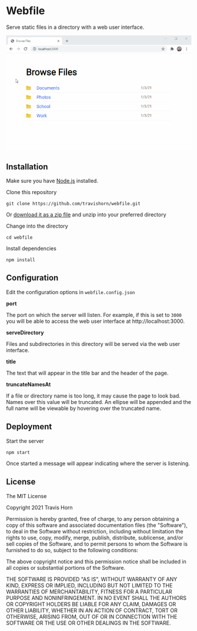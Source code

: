 # Webfile

Serve static files in a directory with a web user interface.

![Demo](webfile-demo.gif)

## Installation

Make sure you have [Node.js](https://nodejs.org) installed.

Clone this repository

```
git clone https://github.com/travishorn/webfile.git
```

Or [download it as a zip file](https://github.com/travishorn/session-timeout/archive/master.zip) and unzip into your preferred directory

Change into the directory

```
cd webfile
```

Install dependencies

```
npm install
```

## Configuration

Edit the configuration options in `webfile.config.json`

**port**

The port on which the server will listen. For example, if this is set to `3000` you will be able to access the web user interface at http://localhost:3000.

**serveDirectory**

Files and subdirectories in this directory will be served via the web user interface.

**title**

The text that will appear in the title bar and the header of the page.

**truncateNamesAt**

If a file or directory name is too long, it may cause the page to look bad. Names over this value will be truncated. An ellipse will be appended and the full name will be viewable by hovering over the truncated name.

## Deployment

Start the server

```
npm start
```

Once started a message will appear indicating where the server is listening.

## License

The MIT License

Copyright 2021 Travis Horn

Permission is hereby granted, free of charge, to any person obtaining a copy of this software and associated documentation files (the "Software"), to deal in the Software without restriction, including without limitation the rights to use, copy, modify, merge, publish, distribute, sublicense, and/or sell copies of the Software, and to permit persons to whom the Software is furnished to do so, subject to the following conditions:

The above copyright notice and this permission notice shall be included in all copies or substantial portions of the Software.

THE SOFTWARE IS PROVIDED "AS IS", WITHOUT WARRANTY OF ANY KIND, EXPRESS OR IMPLIED, INCLUDING BUT NOT LIMITED TO THE WARRANTIES OF MERCHANTABILITY, FITNESS FOR A PARTICULAR PURPOSE AND NONINFRINGEMENT. IN NO EVENT SHALL THE AUTHORS OR COPYRIGHT HOLDERS BE LIABLE FOR ANY CLAIM, DAMAGES OR OTHER LIABILITY, WHETHER IN AN ACTION OF CONTRACT, TORT OR OTHERWISE, ARISING FROM, OUT OF OR IN CONNECTION WITH THE SOFTWARE OR THE USE OR OTHER DEALINGS IN THE SOFTWARE.
